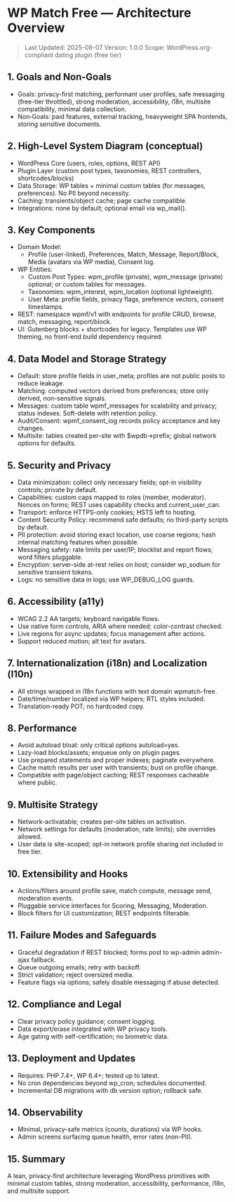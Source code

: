 # WP Match Free — Architecture Overview

> Last Updated: 2025-08-07
> Version: 1.0.0
> Scope: WordPress.org-compliant dating plugin (free tier)

## 1. Goals and Non‑Goals
- Goals: privacy-first matching, performant user profiles, safe messaging (free-tier throttled), strong moderation, accessibility, i18n, multisite compatibility, minimal data collection.
- Non‑Goals: paid features, external tracking, heavyweight SPA frontends, storing sensitive documents.

## 2. High-Level System Diagram (conceptual)
- WordPress Core (users, roles, options, REST API)
- Plugin Layer (custom post types, taxonomies, REST controllers, shortcodes/blocks)
- Data Storage: WP tables + minimal custom tables (for messages, preferences). No PII beyond necessity.
- Caching: transients/object cache; page cache compatible.
- Integrations: none by default; optional email via wp_mail().

## 3. Key Components
- Domain Model:
  - Profile (user-linked), Preferences, Match, Message, Report/Block, Media (avatars via WP media), Consent log.
- WP Entities:
  - Custom Post Types: wpm_profile (private), wpm_message (private) optional; or custom tables for messages.
  - Taxonomies: wpm_interest, wpm_location (optional lightweight).
  - User Meta: profile fields, privacy flags, preference vectors, consent timestamps.
- REST: namespace wpmf/v1 with endpoints for profile CRUD, browse, match, messaging, report/block.
- UI: Gutenberg blocks + shortcodes for legacy. Templates use WP theming, no front-end build dependency required.

## 4. Data Model and Storage Strategy
- Default: store profile fields in user_meta; profiles are not public posts to reduce leakage.
- Matching: computed vectors derived from preferences; store only derived, non-sensitive signals.
- Messages: custom table wpmf_messages for scalability and privacy; status indexes. Soft-delete with retention policy.
- Audit/Consent: wpmf_consent_log records policy acceptance and key changes.
- Multisite: tables created per-site with $wpdb->prefix; global network options for defaults.

## 5. Security and Privacy
- Data minimization: collect only necessary fields; opt-in visibility controls; private by default.
- Capabilities: custom caps mapped to roles (member, moderator). Nonces on forms; REST uses capability checks and current_user_can.
- Transport: enforce HTTPS-only cookies; HSTS left to hosting.
- Content Security Policy: recommend safe defaults; no third-party scripts by default.
- PII protection: avoid storing exact location, use coarse regions; hash internal matching features when possible.
- Messaging safety: rate limits per user/IP; blocklist and report flows; word filters pluggable.
- Encryption: server-side at-rest relies on host; consider wp_sodium for sensitive transient tokens.
- Logs: no sensitive data in logs; use WP_DEBUG_LOG guards.

## 6. Accessibility (a11y)
- WCAG 2.2 AA targets; keyboard navigable flows.
- Use native form controls, ARIA where needed; color-contrast checked.
- Live regions for async updates; focus management after actions.
- Support reduced motion; alt text for avatars.

## 7. Internationalization (i18n) and Localization (l10n)
- All strings wrapped in i18n functions with text domain wpmatch-free.
- Date/time/number localized via WP helpers; RTL styles included.
- Translation-ready POT; no hardcoded copy.

## 8. Performance
- Avoid autoload bloat: only critical options autoload=yes.
- Lazy-load blocks/assets; enqueue only on plugin pages.
- Use prepared statements and proper indexes; paginate everywhere.
- Cache match results per user with transients; bust on profile change.
- Compatible with page/object caching; REST responses cacheable where public.

## 9. Multisite Strategy
- Network-activatable; creates per-site tables on activation.
- Network settings for defaults (moderation, rate limits); site overrides allowed.
- User data is site-scoped; opt-in network profile sharing not included in free tier.

## 10. Extensibility and Hooks
- Actions/filters around profile save, match compute, message send, moderation events.
- Pluggable service interfaces for Scoring, Messaging, Moderation.
- Block filters for UI customization; REST endpoints filterable.

## 11. Failure Modes and Safeguards
- Graceful degradation if REST blocked; forms post to wp-admin admin-ajax fallback.
- Queue outgoing emails; retry with backoff.
- Strict validation; reject oversized media.
- Feature flags via options; safely disable messaging if abuse detected.

## 12. Compliance and Legal
- Clear privacy policy guidance; consent logging.
- Data export/erase integrated with WP privacy tools.
- Age gating with self-certification; no biometric data.

## 13. Deployment and Updates
- Requires: PHP 7.4+, WP 6.4+; tested up to latest.
- No cron dependencies beyond wp_cron; schedules documented.
- Incremental DB migrations with db version option; rollback safe.

## 14. Observability
- Minimal, privacy-safe metrics (counts, durations) via WP hooks.
- Admin screens surfacing queue health, error rates (non-PII).

## 15. Summary
A lean, privacy-first architecture leveraging WordPress primitives with minimal custom tables, strong moderation, accessibility, performance, i18n, and multisite support.
